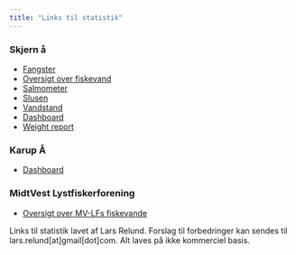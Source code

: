 ```yaml
---
title: "Links til statistik"
---
```


<style>
#header {
    display: none;
}
</style>

### Skjern å

  * [Fangster](skjern/skjern-catch.html)
  * [Oversigt over fiskevand](skjern/skjern-kort.html)
  * [Salmometer](skjern/skjern-salmometer.html)
  * [Slusen](skjern/skjern-lock-flow.html)
  * [Vandstand](skjern/skjern-waterlevel.html)
  * [Dashboard](https://relund.shinyapps.io/skjern)
  * [Weight report](skjern/skjern-weight.html)
  
  
### Karup Å

  * [Dashboard](https://relund.shinyapps.io/karup)


### MidtVest Lystfiskerforening

  * [Oversigt over MV-LFs fiskevande](mv-lf/mv-lf-kort.html)

Links til statistik lavet af Lars Relund. Forslag til forbedringer kan sendes til lars.relund[at]gmail[dot]com. Alt laves på ikke kommerciel basis. 








  